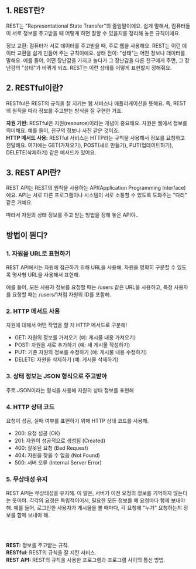 ## 1. REST란?
REST는 "Representational State Transfer"의 줄임말이에요. 쉽게 말해서, 컴퓨터들이 서로 정보를 주고받을 때 어떻게 하면 잘할 수 있을지를 정리해 놓은 규칙이에요.

정보 교환: 컴퓨터가 서로 데이터를 주고받을 때, 주로 웹을 사용해요. REST는 이런 데이터 교환을 쉽게 만들어 주는 규칙이에요.
상태 전이: "상태"는 어떤 정보나 데이터를 말해요. 예를 들어, 어떤 장난감을 가지고 놀다가 그 장난감을 다른 친구에게 주면, 그 장난감의 "상태"가 바뀌게 되죠. REST는 이런 상태를 어떻게 표현할지 정해줘요.

## 2. RESTful이란?
RESTful은 REST의 규칙을 잘 지키는 웹 서비스나 애플리케이션을 뜻해요. 즉, REST의 원칙을 따라 정보를 주고받는 방식을 잘 구현한 거죠.

**자원 기반:** RESTful은 자원(resource)이라는 개념이 중요해요. 자원은 웹에서 정보를 의미해요. 예를 들어, 친구의 정보나 사진 같은 것이죠.  
**HTTP 메서드 사용:** RESTful 서비스는 HTTP라는 규칙을 사용해서 정보를 요청하고 전달해요. 여기에는 GET(가져오기), POST(새로 만들기), PUT(업데이트하기), DELETE(삭제하기) 같은 메서드가 있어요.

## 3. REST API란?
REST API는 REST의 원칙을 사용하는 API(Application Programming Interface)예요. API는 서로 다른 프로그램이나 시스템이 서로 소통할 수 있도록 도와주는 "다리" 같은 거예요.

따라서 자원의 상태 정보를 주고 받는 방법을 정해 놓은 API야.. 


## 방법이 뭔디?
### 1. 자원을 URL로 표현하기
REST API에서는 자원에 접근하기 위해 URL을 사용해. 자원을 명확히 구분할 수 있도록 명사형 URL을 사용해서 표현해.  

예를 들어, 모든 사용자 정보를 요청할 때는 /users 같은 URL을 사용하고, 특정 사용자를 요청할 때는 /users/1처럼 자원의 ID를 포함해.

### 2. HTTP 메서드 사용
자원에 대해서 어떤 작업을 할 지 HTTP 메서드로 구분해!
- GET: 자원의 정보를 가져오기 (예: 게시물 내용 가져오기)
- POST: 자원을 새로 추가하기 (예: 새 게시물 작성하기)
- PUT: 기존 자원의 정보를 수정하기 (예: 게시물 내용 수정하기)
- DELETE: 자원을 삭제하기 (예: 게시물 삭제하기)

### 3. 상태 정보는 JSON 형식으로 주고받아
주로 JSON이라는 형식을 사용해 자원의 상태 정보를 표현해

### 4. HTTP 상태 코드 
요청이 성공, 실패 여부를 표현하기 위해 HTTP 상태 코드를 사용해.
- 200: 요청 성공 (OK)
- 201: 자원이 성공적으로 생성됨 (Created)
- 400: 잘못된 요청 (Bad Request)
- 404: 자원을 찾을 수 없음 (Not Found)
- 500: 서버 오류 (Internal Server Error)

### 5. 무상태성 유지
REST API는 무상태성을 유지해. 
이 말은, 서버가 이전 요청의 정보를 기억하지 않는다는 뜻이야. 각각의 요청은 독립적이어서, 필요한 모든 정보를 매 요청마다 함께 보내야 해.
예를 들어, 로그인한 사용자가 게시물을 볼 때마다, 각 요청에 "누가" 요청하는지 정보를 함께 보내야 해.

<br>


<br>

**REST:** 정보를 주고받는 규칙.  
**RESTful:** REST의 규칙을 잘 지킨 서비스.  
**REST API:** REST의 규칙을 사용한 프로그램과 프로그램 사이의 통신 방법.

